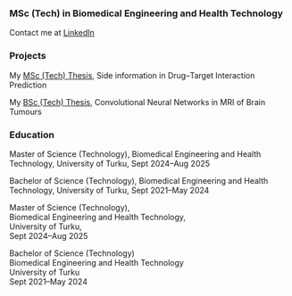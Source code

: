 ### MSc (Tech) in Biomedical Engineering and Health Technology

Contact me at [LinkedIn](https://linkedin.com/in/yourprofile)

### Projects

My [MSc (Tech) Thesis](https://github.com/username/repository), Side information in Drug–Target Interaction Prediction

My [BSc (Tech) Thesis](https://www.utupub.fi/handle/10024/176908), Convolutional Neural Networks in MRI of Brain Tumours

### Education

Master of Science (Technology),
Biomedical Engineering and Health Technology,
University of Turku,
Sept 2024–Aug 2025

Bachelor of Science (Technology),
Biomedical Engineering and Health Technology,
University of Turku,
Sept 2021–May 2024

Master of Science (Technology),  
Biomedical Engineering and Health Technology,  
University of Turku,  
Sept 2024–Aug 2025

Bachelor of Science (Technology)  
Biomedical Engineering and Health Technology  
University of Turku  
Sept 2021–May 2024

<!--
**mmhapp/mmhapp** is a ✨ _special_ ✨ repository because its `README.md` (this file) appears on your GitHub profile.

Here are some ideas to get you started:

- 🔭 I’m currently working on ...
- 🌱 I’m currently learning ...
- 👯 I’m looking to collaborate on ...
- 🤔 I’m looking for help with ...
- 💬 Ask me about ...
- 📫 How to reach me: ...
- 😄 Pronouns: ...
- ⚡ Fun fact: ...
-->
